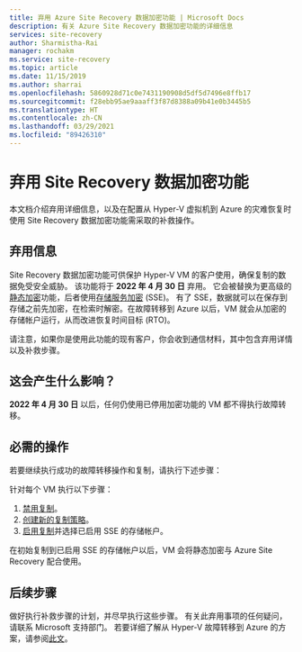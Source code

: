 ```yaml
---
title: 弃用 Azure Site Recovery 数据加密功能 | Microsoft Docs
description: 有关 Azure Site Recovery 数据加密功能的详细信息
services: site-recovery
author: Sharmistha-Rai
manager: rochakm
ms.service: site-recovery
ms.topic: article
ms.date: 11/15/2019
ms.author: sharrai
ms.openlocfilehash: 5860928d71c0e7431190908d5df5d7496e8ffb17
ms.sourcegitcommit: f28ebb95ae9aaaff3f87d8388a09b41e0b3445b5
ms.translationtype: HT
ms.contentlocale: zh-CN
ms.lasthandoff: 03/29/2021
ms.locfileid: "89426310"
---
```

# <a name="deprecation-of-site-recovery-data-encryption-feature"></a>弃用 Site Recovery 数据加密功能

本文档介绍弃用详细信息，以及在配置从 Hyper-V 虚拟机到 Azure 的灾难恢复时使用 Site Recovery 数据加密功能需采取的补救操作。 

## <a name="deprecation-information"></a>弃用信息


Site Recovery 数据加密功能可供保护 Hyper-V VM 的客户使用，确保复制的数据免受安全威胁。 该功能将于 **2022 年 4 月 30 日** 弃用。 它会被替换为更高级的[静态加密](https://azure.microsoft.com/blog/azure-site-recovery-encryption-at-rest/)功能，后者使用[存储服务加密](../storage/common/storage-service-encryption.md) (SSE)。 有了 SSE，数据就可以在保存到存储之前先加密，在检索时解密。在故障转移到 Azure 以后，VM 就会从加密的存储帐户运行，从而改进恢复时间目标 (RTO)。

请注意，如果你是使用此功能的现有客户，你会收到通信材料，其中包含弃用详情以及补救步骤。 


## <a name="what-are-the-implications"></a>这会产生什么影响？

**2022 年 4 月 30 日** 以后，任何仍使用已停用加密功能的 VM 都不得执行故障转移。 

## <a name="required-action"></a>必需的操作
若要继续执行成功的故障转移操作和复制，请执行下述步骤：

针对每个 VM 执行以下步骤： 
1.  [禁用复制](./site-recovery-manage-registration-and-protection.md#disable-protection-for-a-hyper-v-virtual-machine-replicating-to-azure-using-the-system-center-vmm-to-azure-scenario)。
2.  [创建新的复制策略](./hyper-v-azure-tutorial.md#set-up-a-replication-policy)。
3.  [启用复制](./hyper-v-vmm-azure-tutorial.md#enable-replication)并选择已启用 SSE 的存储帐户。

在初始复制到已启用 SSE 的存储帐户以后，VM 会将静态加密与 Azure Site Recovery 配合使用。


## <a name="next-steps"></a>后续步骤
做好执行补救步骤的计划，并尽早执行这些步骤。 有关此弃用事项的任何疑问，请联系 Microsoft 支持部门。 若要详细了解从 Hyper-V 故障转移到 Azure 的方案，请参阅[此文](hyper-v-vmm-architecture.md)。

